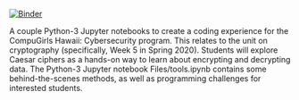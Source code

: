 [![Binder](https://mybinder.org/badge_logo.svg)](https://mybinder.org/v2/gh/caodonnell/CompuGirls_CaesarCipher/main)

A couple Python-3 Jupyter notebooks to create a coding experience for the CompuGirls Hawaii: Cybersecurity program. This relates to the unit on cryptography (specifically, Week 5 in Spring 2020). Students will explore Caesar ciphers as a hands-on way to learn about encrypting and decrypting data. The Python-3 Jupyter notebook Files/tools.ipynb contains some behind-the-scenes methods, as well as programming challenges for interested students.